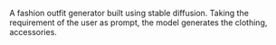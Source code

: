 A fashion outfit generator built using stable diffusion. Taking the requirement of the user as prompt, the model generates the clothing, accessories.
